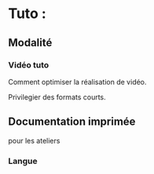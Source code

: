 # Tuto :

## Modalité

### Vidéo tuto

Comment optimiser la réalisation de vidéo. 

Privilegier des formats courts.

## Documentation imprimée

pour les ateliers

### Langue
